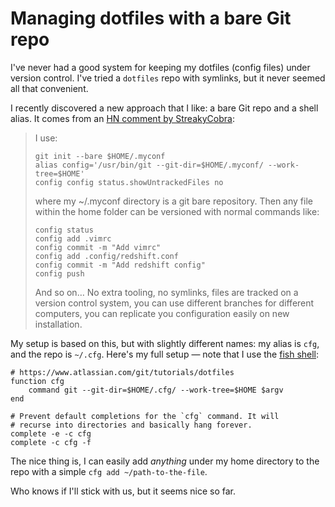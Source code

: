 # Managing dotfiles with a bare Git repo

I've never had a good system for keeping my dotfiles (config files) under version control. I've tried a `dotfiles` repo with symlinks, but it never seemed all that convenient.

I recently discovered a new approach that I like: a bare Git repo and a shell alias. It comes from an [HN comment by StreakyCobra](https://news.ycombinator.com/item?id=11070797):

> I use:
> ```
> git init --bare $HOME/.myconf
> alias config='/usr/bin/git --git-dir=$HOME/.myconf/ --work-tree=$HOME'
> config config status.showUntrackedFiles no
> ```
> where my ~/.myconf directory is a git bare repository. Then any file within the home folder can be versioned with normal commands like:
> ```
> config status
> config add .vimrc
> config commit -m "Add vimrc"
> config add .config/redshift.conf
> config commit -m "Add redshift config"
> config push
> ```
> And so on…
> No extra tooling, no symlinks, files are tracked on a version control system, you can use different branches for different computers, you can replicate you configuration easily on new installation.

My setup is based on this, but with slightly different names: my alias is `cfg`, and the repo is `~/.cfg`. Here's my full setup — note that I use the [fish shell](https://fishshell.com/):

```
# https://www.atlassian.com/git/tutorials/dotfiles
function cfg
    command git --git-dir=$HOME/.cfg/ --work-tree=$HOME $argv
end

# Prevent default completions for the `cfg` command. It will
# recurse into directories and basically hang forever.
complete -e -c cfg
complete -c cfg -f
```

The nice thing is, I can easily add _anything_ under my home directory to the repo with a simple `cfg add ~/path-to-the-file`.

Who knows if I'll stick with us, but it seems nice so far.
